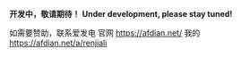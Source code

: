 **开发中，敬请期待！**
**Under development, please stay tuned!**

如需要赞助，联系爱发电
官网 https://afdian.net/
我的 https://afdian.net/a/renjiali
